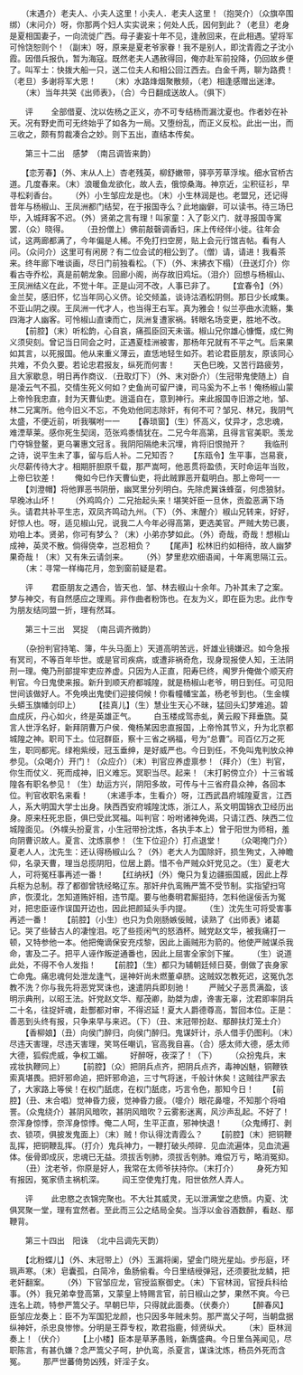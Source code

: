 <!-- { "loadSidebar": true } -->
　　（末遇介）老夫人、小夫人这里！小夫人．老夫人这里！（抱哭介）（众旗卒围绑）（末问介）呀，你那两个妇人实实说来；何处人氏，因何到此？（老旦）老身是夏相国妻子，一向流徙广西。母子妻妄十年不见，逢赦回来，在此相遇。望将军可怜饶恕则个！（副末）呀，原来是夏老爷家眷！我不是别人，即沈青霞之子沈小霞。因借兵报仇，暂为海寇。既然老夫人遇赦得回，俺亦赴军前投降，仍回故乡便了。叫军士：快拨大船一只，送二位夫人和相公回江西去。白金千两，聊为路费！（老旦）多谢将军大恩！
　　（末）水路烽烟聚散频，（老）相逢感赠出迷津。
　　（末）当年共哭《出师表》，（合）今日翻成送故人。（俱下）

　　评
　　全部借夏、沈以佐杨之正义，亦不可专结杨而漏沈夏也。作者妙在补天。况有野史而可无终始乎了如各为一局。又堕纷乱，而正义反松。此出一出，而三收之，颇有剪裁凑合之妙。则下五出，直结本传矣。

　　第三十二出　感梦　（南吕调皆来韵）

　　【恋芳春】（外、末从人上）杏老残英，柳舒嫩带，驿亭芳草浮埃。细水官桥古道。几度春来。（末）浪暖鱼龙欲化，故人去，俄惊桑海。神京近，尘积征衫，早寻松刹香台。
　　（外）小生邹应龙是也。（末）小生林润是也。老盟兄，还记得昔年与杨椒山、王凤洲都门结契，在于报国寺么？此地幽僻，可以读书。待三场巳毕，入城拜客不迟。（外）贤弟之言有理！叫家童：入了彰义门．就寻报国寺寓罢．（众）晓得。
　　（丑扮僧上）佛前敲磬调香妇，床上传经伴小徙。往年会试，这两廊都满了，今年偏是人稀。不免打扫空房，贴上会元行馆吉帖。看有人问。（众问介）这里可有闲房？有二位会试的相公到了。（僧）请，请进！我看茶来。终年廊下唯谈画，尽日门前独看松。（下）（外、末拂衣下榻）（丑送灯介）你看古寺乔松，真是前朝龙象。回廊小阁，尚存故旧鸡坛。（泪介）回想与杨椒山、王凤洲结义在此，不觉十年。正是山河不改，人事已非了。
　　【宜春令】（外）金兰契，感旧怀，忆当年同心义侪。论交倾盖，谈诗沽酒松阴侧。那日少长咸集。不亚山阴之禊。王凤洲一代才人，也当得王右军。真为雅会！似兰亭曲水流觞，集四海才人幽客。可怜椒山直谏而亡，凤洲复遭家祸。转眼名场变更，胜地不改。
　　【前腔】（末）听松韵，心自哀，痛孤臣回天未谐。椒山兄你雄心慷慨，成仁殉义须臾刻。曾记当日同会之时，正遇夏桂洲被害，那杨年兄就有不平之气。后来果如其言，以死报国。他从来重义薄云，直恁地轻生如芥。若论君臣朋友，原该同心共难，不负久要。若论忠君报友，纵死而何害！
　　天色巳晚，又苦行路疲劳，且大家歇息，明日再作商议．（丑取灯下）（外、末对卧介）（生冠带鬼使随上）自是凌云气不孤，交情生死义何如？史鱼尚可留尸谏，司马奚为不上书！俺杨椒山蒙上帝怜我忠直，封为天曹仙吏。逍遥自在，意到神行。来此报国寺旧游之地，邹、林二兄寓所。他今旧义不忘，不免劝他同志除奸，有何不可？邹兄、林兄，我阴气太盛，不便近前，听我嘱咐一一
　　【春琐窗】（生）怀高义，仗异才，念忠魂，难湮草莱。感你死生契阔，范张鸡黍情犹在。二兄今年高第，且得言官美职。羡龙门夺锦登鳌，更乌署惠文冠豸。我阴阳隔绝未沉埋，肯将旧恨抛开？
　　我临刑之诗，说平生未了事，留与后人补。二兄知否？
　　【东瓯令】生平事，岂易衰，火尽薪传待大才。相期肝胆原千载，那严嵩呵，他恶贯将盈债，天时命运年当败，上帝巳钦差！
　　俺如今巳作天曹仙吏，将此贼罪恶开载明白。那上帝呵一一
　　【刘澄帽】将他罪恶书阴册，幽冥里分列明白。先除虎翼诛蜂虿，何虑狼豺。早晚冰山坏！
　　（外鸡鸣介）二兄抬起头来！堪笑奸臣一旦休，贡盈恶满下场头。请君共补平生志，双凤齐鸣动九州。（下）（外、末醒介）椒山兄转来，好好，好惊人也。呀，适见椒山兄，说我二人今年必得高第，更选美官。严贼大势已裹，劝咱上本。贤弟，你可有梦么？（末）小弟亦梦如此。（外）奇哉，奇哉！想椒山成神，英灵不散。倘得侥幸，岂忍相负？
　　【尾声】松林旧约如相待，故人幽梦果奇哉！（末）又有朱云请剑来。
　　（外）梦里悲欢细语闻，十年离思隔江云。
　　（末：寻常一样梅花月，忽到窗前疑是君。

　　评
　　君臣朋友之遇合，皆天也．邹、林去椒山十余年。乃补其未了之案。梦与神交，有自然感应之理焉。非作曲者粉饰也。在友为义，即在臣为忠。此作专为朋友结同盟一折，理有然耳。

　　第三十三出　冥捉　（南吕调齐微韵）

　　（杂扮判官持笔、簿，牛头马面上）天道高明苦远，奸雄业镜嫌迟。如今急报有冥司，不等百年毕世。或是官司疾病，或遭非祸奇危，现身现报使人知，王法阴刑一理。俺乃刑部提牢吏应养虚。只因为人正直，阳寿巳终，阄罗升俺做个顺天府判官。今日鬼使来报。新升到顺天府都城隍，就是杨椒山老爷，明日到任。可见阳世间该做好人。不免唤出鬼使们迎接伺候！你看幢幡宝盖，杨老爷到也。（生金幞头蟒玉旗幡剑印上）
　　【挂真儿】（生）慧业生天心不昧，猛回头幻梦难追。碧血成灰，丹心如火，终是英雄正气。
　　白玉楼成驾赤虬，黄云殿下拜垂旒。莫言人世浮名好，新拜阴曹万户侯．俺杨某因忠直报国，上帝怜其节义，升为北京都城隍之神。职司下土。位冠群臣，察十三省之祸福，号为“总曹”。司百亿万之死生，职同都宪。绿袍紫绶，冠玉垂绅，是好威严也。今日到任，不免叫鬼判放众神参见。（众喝介）开门！（众应介）（末）判官应养虚禀参！（拜介）（生）判官，你生而仗义．死而成神，旧义难忘。冥职当尽。起来！（末打躬傍立介）十三省城隍各有职名参见！（生）劫运方兴，阴阳多故，可传与十三省府县众神，各回本位。判官收职名来看！
　　（末递手本，生看介）呀，江西武昌府城隍夏言，江西人，系大明国大学士出身。陕西西安府城隍沈炼，浙江人，系文明国锦衣卫经历出身。原来枉死忠臣，俱巳受此冥福。叫判官：吩咐诸神免谒，只请江西、陕西二位城隍面见。（外幞头扮夏言，小生冠带扮沈炼，各执手本上）曾于阳世为师相，羞向阴曹识故人。夏言、沈炼禀参！（生下位迎介）打点退堂！
　　（众喝掩门介）夏老人人，沈先生：还认得杨椒山么？（外）老大人为国除奸，损生殉丈，入神瞻仰，名录天曹，理当总揽阴阳，位居上爵。惜不令严贼众奸党见之。（生）夏老大人，可将冤枉事再述一番！
　　【红纳袄】（外）俺只为复边疆振国威，因此上荐兵枢为总制。荐了都御曾铣经略辽东。那奸弁仇鸾贿严篙不受节制。实指望扫穹庐，恢漠北，怎知道贿奸相，违节麾。要与他奏明君厮挺持，怎料他逞佞舌为冤对，把忠臣诬作误国开边也，因此把颜延头手内提。
　　（生）沈先生可将受害事再述一番！
　　【前腔】（小生）也只为负刚肠嫉佞贼，读熟了《出师表》诸葛记。哭了些替古人的凄惶泪。吃了些揽闲气的怒酒杯。贼党赵文华，被我痛打一顿，又特参他一本。他把俺谪保安充戍黎，因此上画贼形为箭的。他使严贼谋杀我命，害及二子。把平人诬作叛逆通番也，因此上屈害全家剑下摧。
　　（生）说道此处，不得不令人发指！
　　【前腔】（生）都只为辅朝廷倾日葵，倒做了丧身家亡命鬼。痛忠魂何处泄龙逢气，逞神奸尚未燃董卓脐。这贼奴怎教死迟，这冤仇怎教不洗？你与我先将恶党冥诛也，速遣阴兵即刻驰！
　　严贼父子恶贯满盈，该明示典刑，以昭王法。奸党赵文华、鄢茂卿，助桀为虐，谗害无辜，沈君即率阴兵二十名，往捉奸魂，赴酆都对审，不得迟延！夏大人爵德尊高，暂回本位。正是：善恶到头终有报，只争来早与来迟。（下）（丑、末冠带扮赵、鄢醉扶灯笼土介）
　　【香柳娘】（丑）向侯门醉归，向侯门醉归。鬼谋奸计，杀人借手仍图利。（末）尽违天害理，尽违天害理，笑骂任嘲讥，官高我自喜。（合）感太师大德，感太师大德，狐假虎威，争权工媚。
　　好醉呀，夜深了！（下）
　　（众扮鬼兵，末戎妆执鞭同上）
　　【前腔】（众）把阴兵点齐，把阴兵点齐，毒神凶魅，铜鞭铁索真堪畏。把奸邪命追，把奸邪命追，三寸气将迷，千般计休矣！这贼往严家去了，大家路上等侯！在权门舐痣，在权门舐痣，巧言令色，那知今日！
　　【前腔】（丑、末合唱）觉神昏力疲，觉神昏力疲。（嚏介）眼花鼻嚏，不知那个将咱詈。（众鬼绕介）甚阴风暗吹，甚阴风暗吹？云雾影迷离，风沙声乱起。不好了！奈浑身惊悸，奈浑身惊悸。俺二人呵，生平正直，邪神快退！
　　（众鬼缚打、剥衣、锁项，俱披发鬼面上）（末）贼！你认得沈青霞么？
　　【前腔】（末）把铜鞭乱挥，把铜鞭乱挥。（打介）鬼兵神力，一鞭打破头颅碎．见血流遍体，见血流遍体。佞骨即成灰，忠魂已无益。须拔舌刳肺，须拔舌刳肺。难偿万亏，略消冤抑。
　　（丑）沈老爷，你原是好人，我常在太师爷扶持你。（末打介）
　　身死方知有报因，冤家债主祸机深。
　　阎王空使鬼打鬼，阳世依然人弄人。

　　评
　　此忠愍之衣锦完聚也。不大壮其威灵，无以泄满堂之悲愤。内夏、沈俱冥聚一堂，理有宜然者。至此而三公之结局全矣。当浮以金谷酒数醉，看赵、鄢鞭背。

　　第三十四出　阳诛　（北中吕调先天韵）

　　【北粉蝶儿】（外、末冠带上）（外）玉漏将阑，望金门晓光星灿。步彤庭，环珮声寒。（末）皂囊孤，白简冷，鱼肠偷看。今日里结绶弹冠，还须要批龙鳞，把老奸翻案。
　　（外）下官邹应龙，官授监察御史。（末）下官林润，官授兵科给事。（外）我兄弟幸登高第，又蒙皇上特赐言官，前日椒山之梦，果然不爽。今已连名上疏，特参严篙父子。早朝巳毕，只得就此面奏。（伏奏介）
　　【醉春风】臣邹应龙奏上：臣不为军国犯龙颜，也只因多年贼未剪。那严嵩父子呵，当朝盘据纵神奸，杀忠良惨惨。分明是王莽专权，欺君指鹿，倾贤纵犬。
　　（末）臣林润奏上！（伏介）
　　【上小楼】臣本是草茅愚贱，新膺盛典。今日里刍荛闻见，尽职陈言，有甚仇嫌？念严篙父子呵，护仇鸾，杀夏言，谋诛沈炼，杨员外死而含冤。
　　那严世蕃倚势凶残，奸淫子女。
